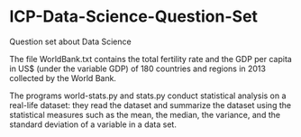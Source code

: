 # ICP-Data-Science-Question-Set
Question set about Data Science 

The file WorldBank.txt contains the total fertility rate and the GDP per capita in US$ (under the variable GDP) 
of 180 countries and regions in 2013 collected by the World Bank. 

The programs world-stats.py and stats.py conduct statistical analysis on a real-life dataset: they read the dataset 
and summarize the dataset using the statistical measures such as the mean, the median, the variance, and the standard deviation of a variable in a data set.
